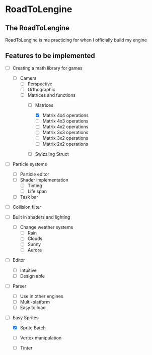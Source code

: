 # RoadToLengine
## The RoadToLengine
  RoadToLengine is me practicing for when I officially build my engine

## Features to be implemented
- [ ] Creating a math library for games 
    - [ ] Camera
        - [ ] Perspective
        - [ ] Orthographic
      - [ ] Matrices and functions
        - [ ] Matrices
          - [x] Matrix 4x4 operations
          - [ ] Matrix 4x3 operations
          - [ ] Matrix 4x2 operations
          - [ ] Matrix 3x3 operations
          - [ ] Matrix 3x2 operations
          - [ ] Matrix 2x2 operations
        - [ ] Swizzling Struct
        
        
 - [ ] Particle systems
    - [ ] Particle editor
    - [ ] Shader implementation
      - [ ] Tinting
      - [ ] Life span
    - [ ] Task bar
    
 - [ ] Collision filter
 
 - [ ] Built in shaders and lighting 
    - [ ] Change weather systems
      - [ ] Rain
      - [ ] Clouds
      - [ ] Sunny
      - [ ] Aurora
      
 - [ ] Editor 
    - [ ] Intuitive
    - [ ] Design able
    
 - [ ] Parser 
    - [ ] Use in other engines
    - [ ] Multi-platform
    - [ ] Easy to load
    
 - [ ] Easy Sprites
    - [x] Sprite Batch
    - [ ] Vertex manipulation
    - [ ] Tinter


